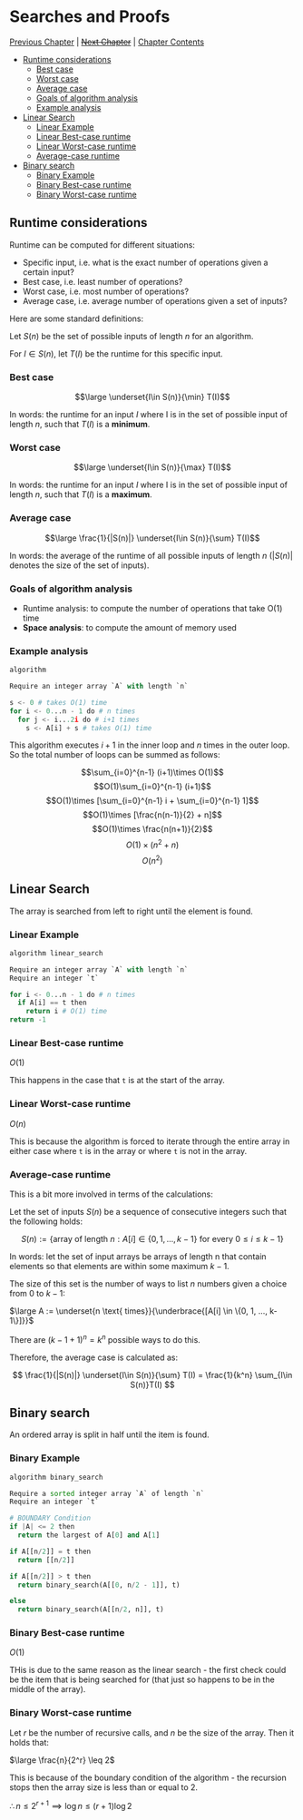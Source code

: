 # Searches and Proofs <!-- omit in toc -->

[Previous Chapter][prev] | [~~Next Chapter~~][next] | [Chapter Contents][index]

[prev]: ./01ram-model.md
[next]: ./index.md
[index]: ./index.md

- [Runtime considerations](#runtime-considerations)
  - [Best case](#best-case)
  - [Worst case](#worst-case)
  - [Average case](#average-case)
  - [Goals of algorithm analysis](#goals-of-algorithm-analysis)
  - [Example analysis](#example-analysis)
- [Linear Search](#linear-search)
  - [Linear Example](#linear-example)
  - [Linear Best-case runtime](#linear-best-case-runtime)
  - [Linear Worst-case runtime](#linear-worst-case-runtime)
  - [Average-case runtime](#average-case-runtime)
- [Binary search](#binary-search)
  - [Binary Example](#binary-example)
  - [Binary Best-case runtime](#binary-best-case-runtime)
  - [Binary Worst-case runtime](#binary-worst-case-runtime)

## Runtime considerations

Runtime can be computed for different situations:

- Specific input, i.e. what is the exact number of operations given a certain input?
- Best case, i.e. least number of operations?
- Worst case, i.e. most number of operations?
- Average case, i.e. average number of operations given a set of inputs?

Here are some standard definitions:

Let $S(n)$ be the set of possible inputs of length $n$ for an algorithm.

For $I \in S(n)$, let $T(I)$ be the runtime for this specific input.

### Best case

$$\large \underset{I\in S(n)}{\min} T(I)$$

In words: the runtime for an input $I$ where I is in the set of possible input of length $n$, such that $T(I)$ is a **minimum**.

### Worst case

$$\large \underset{I\in S(n)}{\max} T(I)$$

In words: the runtime for an input $I$ where I is in the set of possible input of length $n$, such that $T(I)$ is a **maximum**.

### Average case

$$\large \frac{1}{|S(n)|} \underset{I\in S(n)}{\sum} T(I)$$

In words: the average of the runtime of all possible inputs of length $n$ ($|S(n)|$ denotes the size of the set of inputs).

### Goals of algorithm analysis

- Runtime analysis: to compute the number of operations that take O(1) time
- **Space analysis**: to compute the amount of memory used

### Example analysis

```py
algorithm

Require an integer array `A` with length `n`

s <- 0 # takes O(1) time
for i <- 0...n - 1 do # n times
  for j <- i...2i do # i+1 times
    s <- A[i] + s # takes O(1) time
```

This algorithm executes $i+1$ in the inner loop and $n$ times in the outer loop. So the total number of loops can be summed as follows:

$$\sum_{i=0}^{n-1} (i+1)\times O(1)$$
$$O(1)\sum_{i=0}^{n-1} (i+1)$$
$$O(1)\times [\sum_{i=0}^{n-1} i + \sum_{i=0}^{n-1} 1]$$
$$O(1)\times [\frac{n(n-1)}{2} + n]$$
$$O(1)\times \frac{n(n+1)}{2}$$
$$O(1)\times (n^2 + n)$$
$$O(n^2)$$


## Linear Search

The array is searched from left to right until the element is found.

### Linear Example

```py
algorithm linear_search

Require an integer array `A` with length `n`
Require an integer `t`

for i <- 0...n - 1 do # n times
  if A[i] == t then
    return i # O(1) time
return -1
```

### Linear Best-case runtime

$O(1)$

This happens in the case that `t` is at the start of the array.

### Linear Worst-case runtime

$O(n)$

This is because the algorithm is forced to iterate through the entire array in either case where `t` is in the array or where `t` is not in the array.

### Average-case runtime

This is a bit more involved in terms of the calculations:

Let the set of inputs $S(n)$ be a sequence of consecutive integers such that the following holds:

$$
S(n) := \{ \text{array of length }n : A[i] \in \{0, 1, ..., k - 1\} \text{ for every } 0 \leq i \leq k - 1  \}
$$

In words: let the set of input arrays be arrays of length n that contain elements so that elements are within some maximum $k-1$.

The size of this set is the number of ways to list $n$ numbers given a choice from $0$ to $k-1$:

$\large A := \underset{n \text{ times}}{\underbrace{[A[i] \in \{0, 1, ..., k-1\}]}}$

There are $(k-1+1)^n = k^n$ possible ways to do this.

Therefore, the average case is calculated as:

$$
\frac{1}{|S(n)|} \underset{I\in S(n)}{\sum} T(I) = \frac{1}{k^n} \sum_{I\in S(n)}T(I)
$$

## Binary search

An ordered array is split in half until the item is found.

### Binary Example

```py
algorithm binary_search

Require a sorted integer array `A` of length `n`
Require an integer `t`

# BOUNDARY Condition
if |A| <= 2 then
  return the largest of A[0] and A[1]

if A[[n/2]] = t then
  return [[n/2]]

if A[[n/2]] > t then
  return binary_search(A[[0, n/2 - 1]], t)

else
  return binary_search(A[[n/2, n]], t)
```

### Binary Best-case runtime

$O(1)$

THis is due to the same reason as the linear search - the first check could be the item that is being searched for (that just so happens to be in the middle of the array).

### Binary Worst-case runtime

Let $r$ be the number of recursive calls, and $n$ be the size of the array. Then it holds that:

$\large \frac{n}{2^r} \leq 2$

This is because of the boundary condition of the algorithm - the recursion stops then the array size is less than or equal to $2$.

$\therefore n\leq 2^{r+1}\implies \log n\leq (r+1) \log 2$